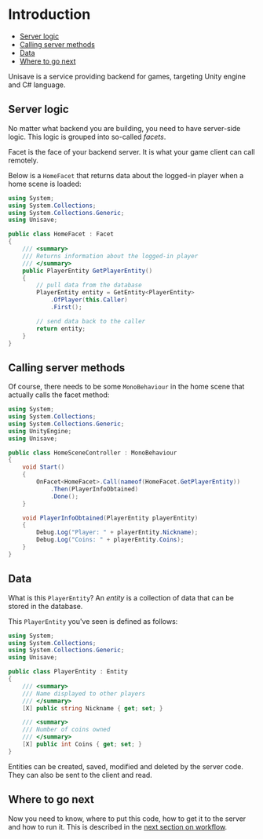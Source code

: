# Introduction

- [Server logic](#server-logic)
- [Calling server methods](#calling-server-methods)
- [Data](#data)
- [Where to go next](#where-to-go-next)

Unisave is a service providing backend for games, targeting Unity engine and C# language.


<a name="server-logic"></a>
## Server logic

No matter what backend you are building, you need to have server-side logic. This logic is grouped into so-called *facets*.

Facet is the face of your backend server. It is what your game client can call remotely.

Below is a `HomeFacet` that returns data about the logged-in player when a home scene is loaded:

```cs
using System;
using System.Collections;
using System.Collections.Generic;
using Unisave;

public class HomeFacet : Facet
{
    /// <summary>
    /// Returns information about the logged-in player
    /// </summary>
    public PlayerEntity GetPlayerEntity()
    {
        // pull data from the database
        PlayerEntity entity = GetEntity<PlayerEntity>
            .OfPlayer(this.Caller)
            .First();

        // send data back to the caller
        return entity;
    }
}
```


<a name="calling-server-methods"></a>
## Calling server methods

Of course, there needs to be some `MonoBehaviour` in the home scene that actually calls the facet method:

```cs
using System;
using System.Collections;
using System.Collections.Generic;
using UnityEngine;
using Unisave;

public class HomeSceneController : MonoBehaviour
{
    void Start()
    {
        OnFacet<HomeFacet>.Call(nameof(HomeFacet.GetPlayerEntity))
            .Then(PlayerInfoObtained)
            .Done();
    }

    void PlayerInfoObtained(PlayerEntity playerEntity)
    {
        Debug.Log("Player: " + playerEntity.Nickname);
        Debug.Log("Coins: " + playerEntity.Coins);
    }
}
```


<a name="data"></a>
## Data

What is this `PlayerEntity`? An *entity* is a collection of data that can be stored in the database.

This `PlayerEntity` you've seen is defined as follows:

```cs
using System;
using System.Collections;
using System.Collections.Generic;
using Unisave;

public class PlayerEntity : Entity
{
    /// <summary>
    /// Name displayed to other players
    /// </summary>
    [X] public string Nickname { get; set; }

    /// <summary>
    /// Number of coins owned
    /// </summary>
    [X] public int Coins { get; set; }
}
```

Entities can be created, saved, modified and deleted by the server code. They can also be sent to the client and read.


<a name="where-to-go-next"></a>
## Where to go next

Now you need to know, where to put this code, how to get it to the server and how to run it. This is described in the [next section on workflow](workflow).
